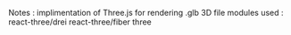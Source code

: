 Notes : 
implimentation of Three.js for rendering .glb 3D file
modules used : 
  react-three/drei
  react-three/fiber
  three
